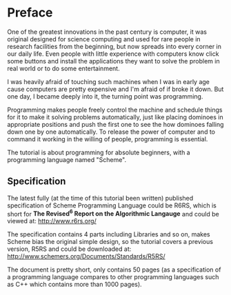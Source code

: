 Preface
=======

One of the greatest innovations in the past century is computer, it 
was original designed for science computing and used for rare people
in research facilities from the beginning, but now spreads into every
corner in our daily life. Even people with little experience with 
computers know click some buttons and install the applications they want
to solve the problem in real world or to do some entertainment.

I was heavily afraid of touching such machines when I was in early age
cause computers are pretty expensive and I'm afraid of if broke it down.
But one day, I became deeply into it, the turning point was programming.

Programming makes people freely control the machine and schedule things 
for it to make it solving problems automatically, just 
like placing dominoes in appropriate positions and push the first
one to see the how dominoes falling down one by one automatically. 
To release the power of computer and to command it working in the willing
of people, programming is essential. 

The tutorial is about programming for absolute beginners, with
a programming language named "Scheme".


Specification
-------------

The latest fully (at the time of this tutorial been written) 
published specification of Scheme Programming Language could be 
R6RS, which is short for 
**The Revised<sup>6</sup> Report on the Algorithmic Langauge**
and could be viewed at: 
http://www.r6rs.org/ 

The specification contains 4 parts including Libraries and so on, 
makes Scheme bias the original simple design, 
so the tutorial covers a previous version, 
R5RS and could be downloaded at:
http://www.schemers.org/Documents/Standards/R5RS/

The document is pretty short, only contains 50 pages 
(as a specification of a programming language
 compares to other programming languages 
 such as C++ which contains more than 1000 pages).



